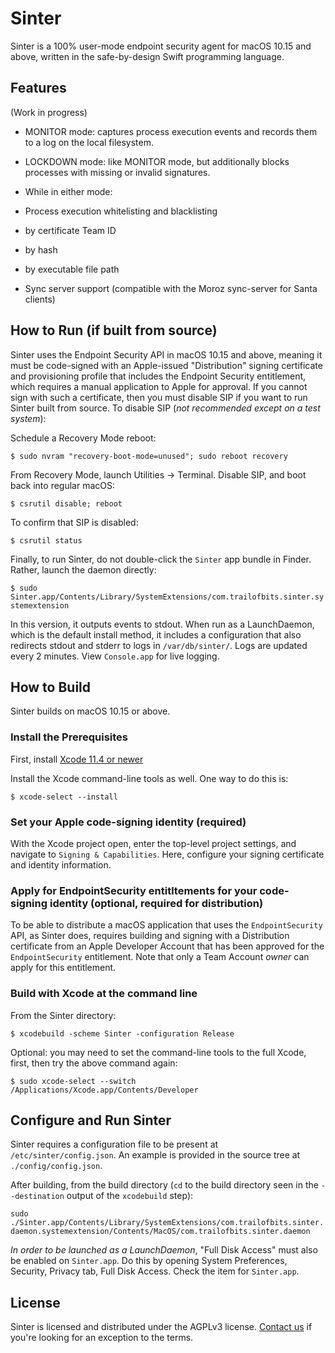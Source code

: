 # Sinter

Sinter is a 100% user-mode endpoint security agent for macOS 10.15 and above, written in the safe-by-design Swift programming language.

## Features

(Work in progress)
- MONITOR mode: captures process execution events and records them to a log on the local filesystem.
- LOCKDOWN mode: like MONITOR mode, but additionally blocks processes with missing or invalid signatures.

- While in either mode:
 - Process execution whitelisting and blacklisting
  - by certificate Team ID
  - by hash
  - by executable file path
 - Sync server support (compatible with the Moroz sync-server for Santa clients)

## How to Run (if built from source)

Sinter uses the Endpoint Security API in macOS 10.15 and above, meaning it must be code-signed with an Apple-issued "Distribution" signing certificate and provisioning profile that includes the Endpoint Security entitlement, which requires a manual application to Apple for approval. If you cannot sign with such a certificate, then you must disable SIP if you want to run Sinter built from source. To disable SIP (*not recommended except on a test system*):

Schedule a Recovery Mode reboot:

`$ sudo nvram "recovery-boot-mode=unused"; sudo reboot recovery`

From Recovery Mode, launch Utilities -> Terminal. Disable SIP, and boot back into regular macOS:

`$ csrutil disable; reboot`

To confirm that SIP is disabled:

`$ csrutil status`

Finally, to run Sinter, do not double-click the `Sinter` app bundle in Finder. Rather, launch the daemon directly:

`$ sudo Sinter.app/Contents/Library/SystemExtensions/com.trailofbits.sinter.systemextension`

In this version, it outputs events to stdout. When run as a LaunchDaemon, which is the default install method, it includes a configuration that also redirects stdout and stderr to logs in `/var/db/sinter/`. Logs are updated every 2 minutes. View `Console.app` for live logging.

## How to Build

Sinter builds on macOS 10.15 or above.

### Install the Prerequisites

First, install [Xcode 11.4 or newer](https://apps.apple.com/us/app/xcode/id497799835?mt=12)

Install the Xcode command-line tools as well. One way to do this is:

`$ xcode-select --install`

### Set your Apple code-signing identity (required)

With the Xcode project open, enter the top-level project settings, and navigate to `Signing & Capabilities`. Here, configure your signing certificate and identity information.

### Apply for EndpointSecurity entitltements for your code-signing identity (optional, required for distribution)

To be able to distribute a macOS application that uses the `EndpointSecurity` API, as Sinter does, requires building and signing with a Distribution certificate from an Apple Developer Account that has been approved for the `EndpointSecurity` entitlement. Note that only a Team Account *owner* can apply for this entitlement.

### Build with Xcode at the command line

From the Sinter directory:

`$ xcodebuild -scheme Sinter -configuration Release`

Optional: you may need to set the command-line tools to the full Xcode, first, then try the above command again:

`$ sudo xcode-select --switch /Applications/Xcode.app/Contents/Developer`

## Configure and Run Sinter

Sinter requires a configuration file to be present at `/etc/sinter/config.json`. An example is provided in the source tree at `./config/config.json`.

After building, from the build directory (`cd` to the build directory seen in the `--destination` output of the `xcodebuild` step):

`sudo ./Sinter.app/Contents/Library/SystemExtensions/com.trailofbits.sinter.daemon.systemextension/Contents/MacOS/com.trailofbits.sinter.daemon`

*In order to be launched as a LaunchDaemon*, "Full Disk Access" must also be enabled on `Sinter.app`. Do this by opening System Preferences, Security, Privacy tab, Full Disk Access. Check the item for `Sinter.app`.

## License

Sinter is licensed and distributed under the AGPLv3 license. [Contact us](mailto:opensource@trailofbits.com) if you're looking for an exception to the terms.
